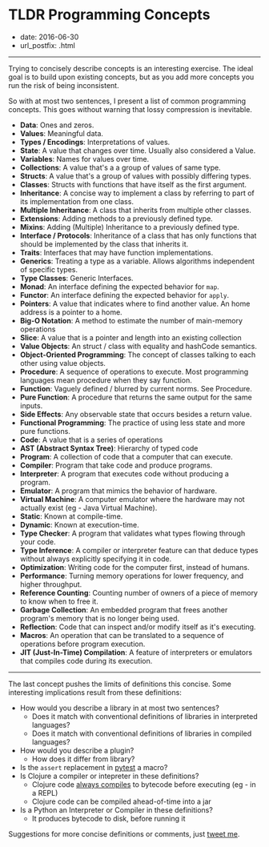 # TLDR Programming Concepts

- date: 2016-06-30
- url_postfix: .html

-----------------------------

Trying to concisely describe concepts is an interesting exercise. The ideal goal is to build upon existing concepts, but as you add more concepts you run the risk of being inconsistent.

So with at most two sentences, I present a list of common programming concepts. This goes without warning that lossy compression is inevitable.

- **Data**: Ones and zeros.
- **Values**: Meaningful data.
- **Types / Encodings**: Interpretations of values.
- **State**: A value that changes over time. Usually also considered a Value.
- **Variables**: Names for values over time.
- **Collections**: A value that's a a group of values of same type.
- **Structs**: A value that's a group of values with possibly differing types.
- **Classes**: Structs with functions that have itself as the first argument.
- **Inheritance**: A concise way to implement a class by referring to part of its implementation from one class.
- **Multiple Inheritance**: A class that inherits from multiple other classes.
- **Extensions**: Adding methods to a previously defined type.
- **Mixins**: Adding (Multiple) Inheritance to a previously defined type.
- **Interface / Protocols**: Inheritance of a class that has only functions that should be implemented by the class that inherits it.
- **Traits**: Interfaces that may have function implementations.
- **Generics**: Treating a type as a variable. Allows algorithms independent of specific types.
- **Type Classes**: Generic Interfaces.
- **Monad**: An interface defining the expected behavior for `map`.
- **Functor**: An interface defining the expected behavior for `apply`.
- **Pointers**: A value that indicates where to find another value. An home address is a pointer to a home.
- **Big-O Notation**: A method to estimate the number of main-memory operations
- **Slice**: A value that is a pointer and length into an existing collection
- **Value Objects**: An struct / class with equality and hashCode semantics.
- **Object-Oriented Programming**: The concept of classes talking to each other using value objects.
- **Procedure**: A sequence of operations to execute. Most programming languages mean procedure when they say function.
- **Function**: Vaguely defined / blurred by current norms. See Procedure.
- **Pure Function**: A procedure that returns the same output for the same inputs.
- **Side Effects**: Any observable state that occurs besides a return value.
- **Functional Programming**: The practice of using less state and more pure functions.
- **Code**: A value that is a series of operations
- **AST (Abstract Syntax Tree)**: Hierarchy of typed code
- **Program**: A collection of code that a computer that can execute.
- **Compiler**: Program that take code and produce programs.
- **Interpreter**: A program that executes code without producing a program.
- **Emulator**: A program that mimics the behavior of hardware.
- **Virtual Machine**: A computer emulator where the hardware may not actually exist (eg - Java Virtual Machine).
- **Static**: Known at compile-time.
- **Dynamic**: Known at execution-time.
- **Type Checker**: A program that validates what types flowing through your code.
- **Type Inference**: A compiler or interpreter feature can that deduce types without always explicitly specifying it in code.
- **Optimization**: Writing code for the computer first, instead of humans.
- **Performance**: Turning memory operations for lower frequency, and higher throughput.
- **Reference Counting**: Counting number of owners of a piece of memory to know when to free it.
- **Garbage Collection**: An embedded program that frees another program's memory that is no longer being used.
- **Reflection**: Code that can inspect and/or modify itself as it's executing.
- **Macros**: An operation that can be translated to a sequence of operations before program execution.
- **JIT (Just-In-Time) Compilation**: A feature of interpreters or emulators that compiles code during its execution.

---------------------------

The last concept pushes the limits of definitions this concise. Some interesting implications result from these definitions:

- How would you describe a library in at most two sentences?
  - Does it match with conventional definitions of libraries in interpreted languages?
  - Does it match with conventional definitions of libraries in compiled languages?
- How would you describe a plugin?
  - How does it differ from library?
- Is the `assert` replacement in [pytest](http://pytest.org/latest/) a macro?
- Is Clojure a compiler or intepreter in these definitions?
  - Clojure code [always compiles](http://clojure.org/reference/evaluation) to bytecode before executing (eg - in a REPL)
  - Clojure code can be compiled ahead-of-time into a jar
- Is a Python an Interpreter or Compiler in these definitions?
  - It produces bytecode to disk, before running it

Suggestions for more concise definitions or comments, just [tweet me](https://twitter.com/jeffhui).
